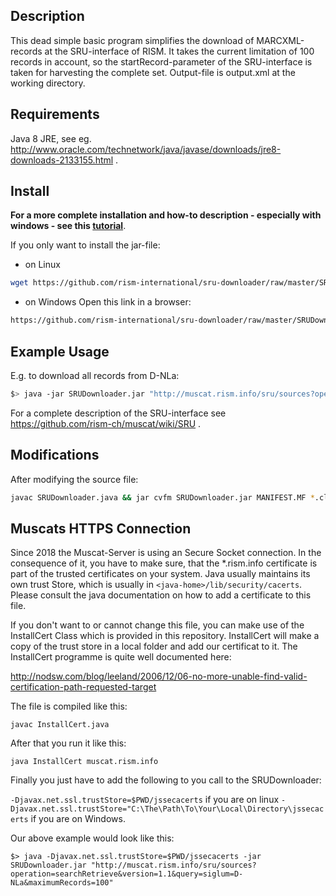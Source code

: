 Description
------------
This dead simple basic program simplifies the download of MARCXML-records at the SRU-interface of RISM. It takes the current limitation of 100 records in account, so the startRecord-parameter of the SRU-interface is taken for harvesting the complete set.
Output-file is output.xml at the working directory.

Requirements
-------------
Java 8 JRE, see eg. http://www.oracle.com/technetwork/java/javase/downloads/jre8-downloads-2133155.html .

Install
--------
__For a more complete installation and how-to description - especially with windows - see this [tutorial](tutorial.pdf)__.

If you only want to install the jar-file:
* on Linux
```bash
wget https://github.com/rism-international/sru-downloader/raw/master/SRUDownloader.jar
```
* on Windows
Open this link in a browser:
```bash
https://github.com/rism-international/sru-downloader/raw/master/SRUDownloader.jar
```

Example Usage
-------------
E.g. to download all records from D-NLa:
```bash
$> java -jar SRUDownloader.jar "http://muscat.rism.info/sru/sources?operation=searchRetrieve&version=1.1&query=siglum=D-NLa&maximumRecords=100"
```
For a complete description of the SRU-interface see https://github.com/rism-ch/muscat/wiki/SRU .

Modifications
-------------
After modifying the source file:
```bash
javac SRUDownloader.java && jar cvfm SRUDownloader.jar MANIFEST.MF *.class
```

Muscats HTTPS Connection
------------------------

Since 2018 the Muscat-Server is using an Secure Socket connection. In the consequence of it, you have to make sure, that the *.rism.info certificate is part of the trusted certificates on your system. Java usually maintains its own trust Store, which is usually in `<java-home>/lib/security/cacerts`. Please consult the java documentation on how to add a certificate to this file.

If you don't want to or cannot change this file, you can make use of the InstallCert Class which is provided in this repository. InstallCert will make a copy of the trust store in a local folder and add our certificat to it. The InstallCert programme is quite well documented here:

http://nodsw.com/blog/leeland/2006/12/06-no-more-unable-find-valid-certification-path-requested-target

The file is compiled like this:

```
javac InstallCert.java
```

After that you run it like this:

```
java InstallCert muscat.rism.info
```

Finally you just have to add the following to you call to the SRUDownloader:

`-Djavax.net.ssl.trustStore=$PWD/jssecacerts` if you are on linux
`-Djavax.net.ssl.trustStore="C:\The\Path\To\Your\Local\Directory\jssecacerts` if you are on Windows.

Our above example would look like this:

```
$> java -Djavax.net.ssl.trustStore=$PWD/jssecacerts -jar SRUDownloader.jar "http://muscat.rism.info/sru/sources?operation=searchRetrieve&version=1.1&query=siglum=D-NLa&maximumRecords=100"
```
